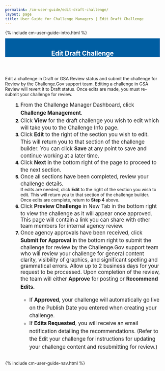```yaml
---
permalink: /cm-user-guide/edit-draft-challenge/
layout: page
title: User Guide for Challenge Managers | Edit Draft Challenge
---
```

<div class="row">
  <div class="col-sm-12">{% include cm-user-guide-intro.html %}</div>
</div>
<div class="row" style="padding-top: 10px; padding-bottom: 30px;">
  <div class="col-sm-12" style="padding-top: 6px; background-color: #005ea2; color: #ffffff; text-align: center;">
    <h2>Edit Draft Challenge</h2>
  </div>
</div>
<div class="row">
  <div class="col-sm-7">
    <p>Edit a challenge in Draft or GSA Review status and submit the challenge for Review by the Challenge.Gov support team. Editing a challenge in GSA Review will revert it to Draft status. Once edits are made, you must re-submit your challenge for review.</p>
    <ol style="padding-left: 50px;">
      <li style="font-weight:900;"><span style="font-size: 1.06rem; line-height: 1.5; font-weight: 400;">From the Challenge Manager Dashboard, click <b>Challenge Management</b>.</span></li>
<li style="font-weight:900;"><span style="font-size: 1.06rem; line-height: 1.5; font-weight: 400;">Click <b>View</b> for the draft challenge you wish to edit which will take you to the Challenge Info page.</span></li>
<li style="font-weight:900;"><span style="font-size: 1.06rem; line-height: 1.5; font-weight: 400;">Click <b>Edit</b> to the right of the section you wish to edit. This will return you to that section of the challenge builder. You can click <b>Save</b> at any point to save and continue working at a later time.
<li style="font-weight:900;"><span style="font-size: 1.06rem; line-height: 1.5; font-weight: 400;">Click <b>Next</b> in the bottom right of the page to proceed to the next section.</span></li>
<li style="font-weight:900;"><span style="font-size: 1.06rem; line-height: 1.5; font-weight: 400;">Once all sections have been completed, review your challenge details.</span></li>
  If edits are needed, click <b>Edit</b> to the right of the section you wish to edit. This will return you to that section of the challenge builder. Once edits are complete, return to <b>Step 4</b> above.</span></li>
<li style="font-weight:900;"><span style="font-size: 1.06rem; line-height: 1.5; font-weight: 400;">Click <b>Preview Challenge</b> in New Tab in the bottom right to view the challenge as it will appear once approved. This page will contain a link you can share with other team members for internal agency review.</span></li>
<li style="font-weight:900;"><span style="font-size: 1.06rem; line-height: 1.5; font-weight: 400;">Once agency approvals have been received, click <b>Submit for Approval</b> in the bottom right to submit the challenge for review by the Challenge.Gov support team who will review your challenge for general content clarity, visibility of graphics, and significant spelling and grammatical errors. Allow up to 2 business days for your request to be processed. Upon completion of the review, the team will either <b>Approve</b> for posting or <b>Recommend Edits</b>.
  <ul>
    <li>
      If <b>Approved</b>, your challenge will automatically go live on the Publish Date you entered when creating your challenge.</li>
    <li>If <b>Edits Requested</b>, you will receive an email notification detailing the recommendations. (Refer to the Edit your challenge for instructions for updating your challenge content and resubmitting for review.)</li>
  </ul>
       </span></li>
    </ol>
  </div>
  <div class="col-sm-1">&nbsp;</div>
  <div class="col-sm-4"> {% include cm-user-guide-nav.html %} </div>
</div>
